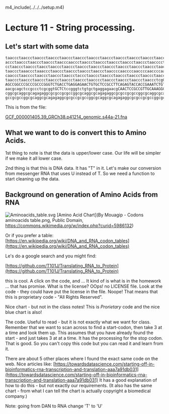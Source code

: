 
m4_include(../../../setup.m4)

# Lecture 11 - String processing.

## Let's start with some data

```
taaccctaaccctaaccctaaccctaaccctaaccctaaccctaaccctaaccctaaccctaaccctaaccctaacccta
accctaaccctaaccctaaccctaacccaaccctaaccctaaccctaaccctaaccctaaccctaacccctaaccctaac
cctaaccctaaccctaacctaaccctaaccctaaccctaaccctaaccctaaccctaaccctaaccctaacccctaaccc
taaccctaaaccctaaaccctaaccctaaccctaaccctaaccctaaccccaaccccaaccccaaccccaaccccaaccc
caaccctaacccctaaccctaaccctaaccctaccctaaccctaaccctaaccctaaccctaaccctaacccctaacccc
taaccctaaccctaaccctaaccctaaccctaaccctaacccctaaccctaaccctaaccctaaccctcgCGGTACCCTC
AGCCGGCCCGCCCGCCCGGGTCTGACCTGAGGAGAACTGTGCTCCGCCTTCAGAGTACCACCGAAATCTGTGCAGAGGAc
aacgcagctccgccctcgcggtGCTCtccgggtctgtgctgaggagaacgCAACTCCGCCGTTGCAAAGGCGcgccgcgc
cggcgcaggcgcagagaggcgcgccgcgccggcgcaggcgcagagaggcgcgccgcgccggcgcaggcgcagagaggcgc
gccgcgccggcgcaggcgcagagaggcgcgccgcgccggcgcaggcgcagagaggcgcgccgcgccggcgcaggcgcaga
```

This is from the file:

[GCF_000001405.39_GRCh38.p41214_genomic.s44a-21.fna](http://uw-s20-2015.s3.amazonaws.com/GCF_000001405.39_GRCh38.p41214_genomic.s44a-21.fna)

## What we want to do is convert this to Amino Acids.

1st thing to note is that the data is upper/lower case.  Our life will be simpler if we make it all lower case.

2nd thing is that this is DNA data.  It has "T" in it.  Let's make our conversion from messenger RNA that uses
U instead of T.  So we need a function to start cleaning up the data.

## Background on generation of Amino Acids from RNA


![Aminoacids_table.svg](./Aminoacids_table.svg)
[Amino Acid Chart](By Mouagip - Codons aminoacids table.png, Public Domain, https://commons.wikimedia.org/w/index.php?curid=5986132)

Or if you prefer a table: [https://en.wikipedia.org/wiki/DNA_and_RNA_codon_tables](https://en.wikipedia.org/wiki/DNA_and_RNA_codon_tables)

Le's do a google search and you might find:

[https://github.com/T101J/Translating_RNA_to_Protein](https://github.com/T101J/Translating_RNA_to_Protein)

this is cool.    A click on the code, and ...
It kind of is what is in the homework ... that has promise.  What is the license?
OOps! no LICENSE file.  Look at the code - they could have put the license in the
file.  Noope!  That means that this is proprietary code - "All Rights Reserved".

Nice chart - but not in the class notes!  This is *Prorietary* code and
the nice blue chart is also!

The code.  Useful to read - but it is not exactly what we want for class.
Remember that we want to scan across to find a start-codon, then take
3 at a time and look them up.  This assumes that you have already found
the start - and just takes 3 at at a time.   It has the processing
for the stop codon.    That is good.   So you can't copy this code
but you can read it and learn from it.

There are about 5 other places where I found the exact same code on
the web.  Nice articles like: 
[https://towardsdatascience.com/starting-off-in-bioinformatics-rna-transcription-and-translation-aaa7a91db031](https://towardsdatascience.com/starting-off-in-bioinformatics-rna-transcription-and-translation-aaa7a91db031)
It has a good explanation of how to do this - but not exactly our requirements.
(It also has the same chart - from what I can tell the chart is actually copyright a biomedical company.)



Note: going from DAN to RNA change 'T' to 'U'



